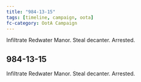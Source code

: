 ```yaml
---
title: "984-13-15"
tags: [timeline, campaign, oota]
fc-category: OotA Campaign
---
```

<span class='ob-timelines'
	data-date='984-13-15-00'
	data-title='Campaign: NAGA Adventures'
	data-class='orange'> Infiltrate Redwater Manor. Steal decanter. Arrested. </span>
## 984-13-15
Infiltrate Redwater Manor. Steal decanter. Arrested.
